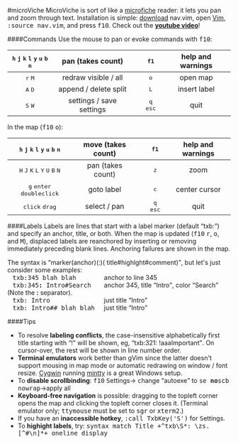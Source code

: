 #microViche
MicroViche is sort of like a [microfiche](http://www.wisegeek.org/what-is-microfiche.htm) reader: it lets you pan and zoom through text. Installation is simple: [download](https://raw.github.com/q335r49/textabyss/master/nav.vim) nav.vim, open [Vim](http://www.vim.org), <samp>:source nav.vim</samp>, and press <kbd>f10</kbd>. Check out the **[youtube video](https://www.youtube.com/watch?v=9YNiPUTGO28)**!

####Commands
Use the mouse to pan or evoke commands with <kbd>f10</kbd>:

<kbd>h</kbd> <kbd>j</kbd> <kbd>k</kbd> <kbd>l</kbd> <kbd>y</kbd> <kbd>u</kbd> <kbd>b</kbd> <kbd>n</kbd> | pan (takes count) || <kbd>f1</kbd> | help and warnings
:---: | :---: | :---: | :---: | :---:
<kbd>r</kbd> <kbd>M</kbd> | redraw visible / all || <kbd>o</kbd> | open map
<kbd>A</kbd> <kbd>D</kbd> | append / delete split || <kbd>L</kbd> | insert label
<kbd>S</kbd> <kbd>W</kbd> | settings / save settings || <kbd>q</kbd> <kbd>esc</kbd> | quit

In the map (<kbd>f10</kbd> <kbd>o</kbd>):

<kbd>h</kbd> <kbd>j</kbd> <kbd>k</kbd> <kbd>l</kbd> <kbd>y</kbd> <kbd>u</kbd> <kbd>b</kbd> <kbd>n</kbd> | move (takes count) || <kbd>f1</kbd> | help and warnings
:---: | :---: | :---: | :---: | :---:
<kbd>H</kbd> <kbd>J</kbd> <kbd>K</kbd> <kbd>L</kbd> <kbd>Y</kbd> <kbd>U</kbd> <kbd>B</kbd> <kbd>N</kbd> | pan (takes count) || <kbd>z</kbd> | zoom
<kbd>g</kbd> <kbd>enter</kbd> <kbd>doubleclick</kbd> | goto label || <kbd>c</kbd> | center cursor
 <kbd>click</kbd> <kbd>drag</kbd> | select / pan || <kbd>q</kbd> <kbd>esc</kbd> | quit
 
####Labels
Labels are lines that start with a label marker (default <q>txb:</q>) and specify an anchor, title, or both. When the map is updated (<kbd>f10</kbd> <kbd>r</kbd>, <kbd>o</kbd>, and <kbd>M</kbd>), displaced labels are reanchored by inserting or removing immediately preceding blank lines. Anchoring failures are shown in the map.

The syntax is <q>marker(anchor)(:)( title#highlght#comment)</q>, but let's just consider some examples:  
&nbsp;&nbsp;&nbsp;<samp>txb:345 blah blah&nbsp;&nbsp;&nbsp;&nbsp;&nbsp;&nbsp;&nbsp;</samp> anchor to line 345  
&nbsp;&nbsp;&nbsp;<samp>txb:345<b>:</b> Intro#Search&nbsp;&nbsp;&nbsp;</samp> anchor 345, title <q>Intro</q>, color <q>Search</q> (Note the <b>:</b> separator).  
&nbsp;&nbsp;&nbsp;<samp>txb: Intro&nbsp;&nbsp;&nbsp;&nbsp;&nbsp;&nbsp;&nbsp;&nbsp;&nbsp;&nbsp;&nbsp;&nbsp;&nbsp;&nbsp;</samp> just title <q>Intro</q>  
&nbsp;&nbsp;&nbsp;<samp>txb: Intro## blah blah&nbsp;&nbsp;</samp> just title <q>Intro</q>

####Tips
- To resolve **labeling conflicts**, the case-insensitive alphabetically first title starting with <q>!</q> will be shown, eg, <q>txb:321: !aaaImportant</q>. On cursor-over, the rest will be shown in line number order.
- **Terminal emulators** work better than gVim since the latter doesn't support mousing in map mode or automatic redrawing on window / font resize. [Cygwin](http://www.cygwin.com/) running [mintty](https://code.google.com/p/mintty/) is a great Windows setup.
- To **disable scrollbinding**: <kbd>f10</kbd> <kbd>S</kbd>ettings→ <kbd>c</kbd>hange <q>autoexe</q> to <samp>se </samp>**<samp>no</samp>**<samp>scb nowrap</samp>→apply all
- **Keyboard-free navigation** is possible: dragging to the topleft corner opens the map and clicking the topleft corner closes it. (Terminal emulator only; <samp>ttymouse</samp> must be set to <samp>sgr</samp> or <samp>xterm2</samp>.)
- If you have an **inaccessible hotkey**, <samp>:call TxbKey('S')</samp> for <kbd>S</kbd>ettings.
- To **highight labels**, try: <samp>syntax match Title +^txb\S*: \zs.[^#\n]*+ oneline display</samp>
